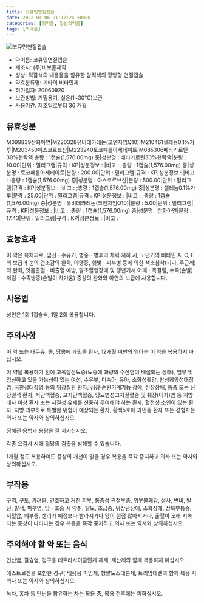 ```yaml
---
title: 코큐민연질캡슐
date: 2022-04-06 21:17:24 +0800
categories: [의약품, 일반의약품]
tags: [의약품]
---
```

![코큐민연질캡슐](https://nedrug.mfds.go.kr/pbp/cmn/itemImageDownload/147427863758000149)

- 약이름: 코큐민연질캡슐
- 제조사: (주)비보존제약
- 성상: 적갈색의 내용물을 함유한 암적색의 장방형 연질캡슐
- 약효분류명: 기타의 비타민제
- 허가일자: 20060920
- 보관방법: 기밀용기, 실온(1~30℃)보관
- 사용기간: 제조일로부터 36 개월
## 유효성분
M099839산화아연|M220328유비데카레논(코엔자임Q10)|M210461셀레늄0.1%가루|M203450아스코르브산|M223240토코페롤아세테이트|M085306베타카로틴30%현탁액
총량 : 1캡슐(1,576.00mg) 중|성분명 : 베타카로틴30%현탁액|분량 : 10.00|단위 : 밀리그램|규격 : KP|성분정보 : |비고 : ;총량 : 1캡슐(1,576.00mg) 중|성분명 : 토코페롤아세테이트|분량 : 200.00|단위 : 밀리그램|규격 : KP|성분정보 : |비고 : ;총량 : 1캡슐(1,576.00mg) 중|성분명 : 아스코르브산|분량 : 500.00|단위 : 밀리그램|규격 : KP|성분정보 : |비고 : ;총량 : 1캡슐(1,576.00mg) 중|성분명 : 셀레늄0.1%가루|분량 : 25.00|단위 : 밀리그램|규격 : KP|성분정보 : |비고 : ;총량 : 1캡슐(1,576.00mg) 중|성분명 : 유비데카레논(코엔자임Q10)|분량 : 5.00|단위 : 밀리그램|규격 : KP|성분정보 : |비고 : ;총량 : 1캡슐(1,576.00mg) 중|성분명 : 산화아연|분량 : 17.43|단위 : 밀리그램|규격 : KP|성분정보 : |비고 :
## 효능효과
이 약은 육체피로, 임신ㆍ수유기, 병중ㆍ병후의 체력 저하 시, 노년기의 비타민 A, C, E의 보급과 눈의 건조감의 완화, 야맹증, 햇빛ㆍ피부병 등에 의한 색소침착(기미, 주근깨)의 완화, 잇몸출혈ㆍ비출혈 예방, 말초혈행장애 및 갱년기시 어깨ㆍ목결림, 수족(손발)저림ㆍ수족냉증(손발이 차가움) 증상의 완화와 아연의 보급에 사용합니다.

## 사용법
성인은 1회 1캡슐씩, 1일 2회 복용합니다.

## 주의사항
이 약 또는 대두유, 콩, 땅콩에 과민증 환자, 12개월 미만의 영아는 이 약을 복용하지 마십시오.

이 약을 복용하기 전에 고옥살산뇨증(뇨중에 과량의 수산염이 배설되는 상태), 임부 및 임신하고 있을 가능성이 있는 여성, 수유부, 미숙아, 유아, 소화성궤양, 만성궤양성대장염, 국한성대장염 등의 위장질환 환자, 심장·순환기계기능 장애, 신장장애, 통풍 또는 신장결석 환자, 저단백혈증, 고지단백혈증, 당뇨병성고지질혈증 및 췌장(이자)염 등 지방대사 이상 환자 또는 지질성 유제를 신중히 투여해야 하는 환자, 혈전성 소인이 있는 환자, 지방 과부하로 특별한 위험이 예상되는 환자, 황색5호에 과민증 환자 또는 경험자는 의사 또는 약사와 상의하십시오.

정해진 용법과 용량을 잘 지키십시오.

각종 요검사 시에 혈당의 검출을 방해할 수 있습니다.

1개월 정도 복용하여도 증상의 개선이 없을 경우 복용을 즉각 중지하고 의사 또는 약사와 상의하십시오.

## 부작용
구역, 구토, 가려움, 건조하고 거친 피부, 통증성 관절부종, 위부불쾌감, 설사, 변비, 발진, 발적, 피부염, 땀ㆍ호흡 시 악취, 탈모, 조급증, 위장관장애, 소화장애, 상복부통증, 저혈압, 폐부종, 생리가 예정보다 빨라지거나 양이 점점 많아지거나, 출혈이 오래 지속 되는 증상이 나타나는 경우 복용을 즉각 중지하고 의사 또는 약사와 상의하십시오.

## 주의해야 할 약 또는 음식
인산염, 칼슘염, 경구용 테트라사이클린계 제제, 제산제와 함께 복용하지 마십시오.

에스트로겐을 포함한 경구(먹는)용 피임제, 항알도스테론제, 트리암테렌과 함께 복용 시 의사 또는 약사와 상의하십시오.

녹차, 홍차 등 탄닌을 함유하는 차는 복용 중, 복용 전후에는 피하십시오.

